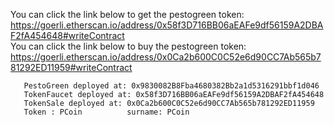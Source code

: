 You can click the link below to get the pestogreen token:   
https://goerli.etherscan.io/address/0x58f3D716BB06aEAFe9df56159A2DBAF2fA454648#writeContract   
You can click the link below to buy the pestogreen token:     
https://goerli.etherscan.io/address/0x0Ca2b600C0C52e6d90CC7Ab565b781292ED11959#writeContract 
``` 
   PestoGreen deployed at: 0x9830082B8Fba4680382Bb2a1d5316291bbf1d046       
   TokenFaucet deployed at: 0x58f3D716BB06aEAFe9df56159A2DBAF2fA454648   
   TokenSale deployed at: 0x0Ca2b600C0C52e6d90CC7Ab565b781292ED11959   
   Token : PCoin          surname: PCoin      
```